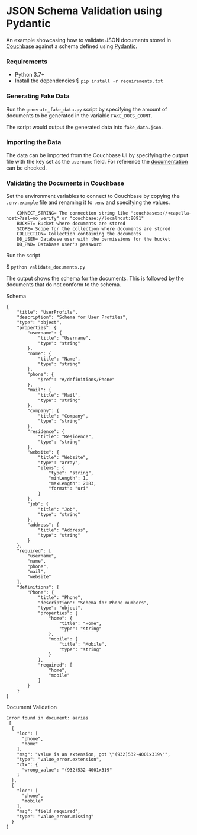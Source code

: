 # JSON Schema Validation using Pydantic

An example showcasing how to validate JSON documents stored in [Couchbase](http://couchbase.com/) against a schema defined using [Pydantic](https://pydantic-docs.helpmanual.io/).

### Requirements

- Python 3.7+
- Install the dependencies
  $ `pip install -r requirements.txt`

### Generating Fake Data

Run the `generate_fake_data.py` script by specifying the amount of documents to be generated in the variable `FAKE_DOCS_COUNT`.

The script would output the generated data into `fake_data.json`.

### Importing the Data

The data can be imported from the Couchbase UI by specifying the output file with the key set as the `username` field. For reference the [documentation](https://docs.couchbase.com/server/current/manage/import-documents/import-documents.html) can be checked.

### Validating the Documents in Couchbase

Set the environment variables to connect to Couchbase by copying the `.env.example` file and renaming it to `.env` and specifying the values.

```
    CONNECT_STRING= The connection string like "couchbases://<capella-host>?ssl=no_verify" or "couchbase://localhost:8091"
    BUCKET= Bucket where documents are stored
    SCOPE= Scope for the collection where documents are stored
    COLLECTION= Collection containing the documents
    DB_USER= Database user with the permissions for the bucket
    DB_PWD= Database user's password
```

Run the script

$ `python validate_documents.py`

The output shows the schema for the documents. This is followed by the documents that do not conform to the schema.

Schema

```
{
	"title": "UserProfile",
	"description": "Schema for User Profiles",
	"type": "object",
	"properties": {
		"username": {
			"title": "Username",
			"type": "string"
		},
		"name": {
			"title": "Name",
			"type": "string"
		},
		"phone": {
			"$ref": "#/definitions/Phone"
		},
		"mail": {
			"title": "Mail",
			"type": "string"
		},
		"company": {
			"title": "Company",
			"type": "string"
		},
		"residence": {
			"title": "Residence",
			"type": "string"
		},
		"website": {
			"title": "Website",
			"type": "array",
			"items": {
				"type": "string",
				"minLength": 1,
				"maxLength": 2083,
				"format": "uri"
			}
		},
		"job": {
			"title": "Job",
			"type": "string"
		},
		"address": {
			"title": "Address",
			"type": "string"
		}
	},
	"required": [
		"username",
		"name",
		"phone",
		"mail",
		"website"
	],
	"definitions": {
		"Phone": {
			"title": "Phone",
			"description": "Schema for Phone numbers",
			"type": "object",
			"properties": {
				"home": {
					"title": "Home",
					"type": "string"
				},
				"mobile": {
					"title": "Mobile",
					"type": "string"
				}
			},
			"required": [
				"home",
				"mobile"
			]
		}
	}
}

```

Document Validation

```
Error found in document: aarias
 [
  {
    "loc": [
      "phone",
      "home"
    ],
    "msg": "value is an extension, got \"(932)532-4001x319\"",
    "type": "value_error.extension",
    "ctx": {
      "wrong_value": "(932)532-4001x319"
    }
  },
  {
    "loc": [
      "phone",
      "mobile"
    ],
    "msg": "field required",
    "type": "value_error.missing"
  }
]

```
